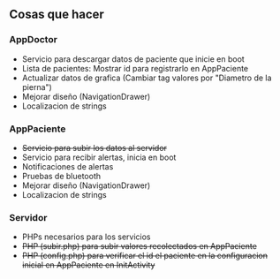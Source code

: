 ## Cosas que hacer

### AppDoctor
* Servicio para descargar datos de paciente que inicie en boot
* Lista de pacientes: Mostrar id para registrarlo en AppPaciente
* Actualizar datos de grafica (Cambiar tag valores por "Diametro de la pierna")
* Mejorar diseño (NavigationDrawer)
* Localizacion de strings

### AppPaciente
* ~~Servicio para subir los datos al servidor~~
* Servicio para recibir alertas, inicia en boot
* Notificaciones de alertas
* Pruebas de bluetooth
* Mejorar diseño (NavigationDrawer)
* Localizacion de strings

### Servidor
* PHPs necesarios para los servicios
* ~~PHP (subir.php) para subir valores recolectados en AppPaciente~~
* ~~PHP (config.php) para verificar el id el paciente en la configuracion inicial en AppPaciente en InitActivity~~
